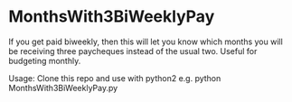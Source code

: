 # MonthsWith3BiWeeklyPay

If you get paid biweekly, then this will let you know which months you will be receiving three paycheques instead of the usual two. Useful for budgeting monthly.

Usage: Clone this repo and use with python2 e.g. python MonthsWith3BiWeeklyPay.py
